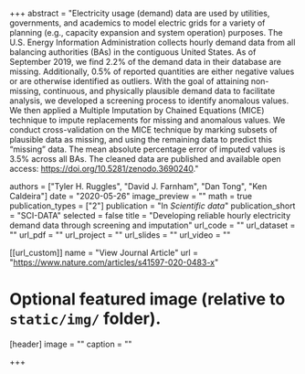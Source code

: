 +++
abstract = "Electricity usage (demand) data are used by utilities, governments, and academics to model electric grids for a variety of planning (e.g., capacity expansion and system operation) purposes. The U.S. Energy Information Administration collects hourly demand data from all balancing authorities (BAs) in the contiguous United States. As of September 2019, we find 2.2% of the demand data in their database are missing. Additionally, 0.5% of reported quantities are either negative values or are otherwise identified as outliers. With the goal of attaining non-missing, continuous, and physically plausible demand data to facilitate analysis, we developed a screening process to identify anomalous values. We then applied a Multiple Imputation by Chained Equations (MICE) technique to impute replacements for missing and anomalous values. We conduct cross-validation on the MICE technique by marking subsets of plausible data as missing, and using the remaining data to predict this “missing” data. The mean absolute percentage error of imputed values is 3.5% across all BAs. The cleaned data are published and available open access: https://doi.org/10.5281/zenodo.3690240."

authors = ["Tyler H. Ruggles", "David J. Farnham", "Dan Tong", "Ken Caldeira"]
date = "2020-05-26"
image_preview = ""
math = true
publication_types = ["2"]
publication = "In *Scientific data*"
publication_short = "SCI-DATA"
selected = false
title = "Developing reliable hourly electricity demand data through screening and imputation"
url_code = ""
url_dataset = ""
url_pdf = ""
url_project = ""
url_slides = ""
url_video = ""

[[url_custom]]
name = "View Journal Article"
url = "https://www.nature.com/articles/s41597-020-0483-x"

# Optional featured image (relative to `static/img/` folder).
[header]
image = ""
caption = ""

+++